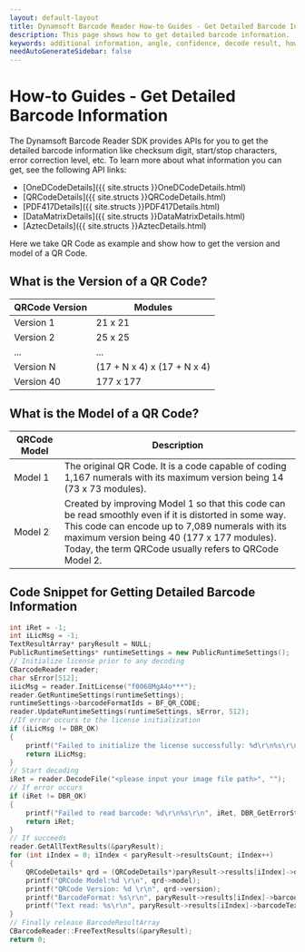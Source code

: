 ```yaml
---
layout: default-layout
title: Dynamsoft Barcode Reader How-to Guides - Get Detailed Barcode Information
description: This page shows how to get detailed barcode information.
keywords: additional information, angle, confidence, decode result, how-to guides
needAutoGenerateSidebar: false
---
```



# How-to Guides - Get Detailed Barcode Information

The Dynamsoft Barcode Reader SDK provides APIs for you to get the detailed barcode information like checksum digit, start/stop characters, error correction level, etc. To learn more about what information you can get, see the following API links:    

- [OneDCodeDetails]({{ site.structs }}OneDCodeDetails.html)
- [QRCodeDetails]({{ site.structs }}QRCodeDetails.html)
- [PDF417Details]({{ site.structs }}PDF417Details.html)
- [DataMatrixDetails]({{ site.structs }}DataMatrixDetails.html)
- [AztecDetails]({{ site.structs }}AztecDetails.html)



Here we take QR Code as example and show how to get the version and model of a QR Code.   


## What is the Version of a QR Code?

| QRCode Version | Modules |
|----------------|---------|
| Version 1 | 21 x 21 | 
| Version 2 | 25 x 25 | 
| ... | ... | 
| Version N | (17 + N x 4) x (17 + N x 4) | 
| Version 40 | 177 x 177 | 



## What is the Model of a QR Code?

| QRCode Model | Description |
|--------------|---------|
| Model 1 | The original QR Code. It is a code capable of coding 1,167 numerals with its maximum version being 14 (73 x 73 modules). | 
| Model 2 | Created by improving Model 1 so that this code can be read smoothly even if it is distorted in some way. This code can encode up to 7,089 numerals with its maximum version being 40 (177 x 177 modules). Today, the term QRCode usually refers to QRCode Model 2. | 

## Code Snippet for Getting Detailed Barcode Information

```cpp
int iRet = -1;
int iLicMsg = -1;
TextResultArray* paryResult = NULL;
PublicRuntimeSettings* runtimeSettings = new PublicRuntimeSettings();
// Initialize license prior to any decoding
CBarcodeReader reader;
char sError[512];
iLicMsg = reader.InitLicense("f0068MgA4o***");
reader.GetRuntimeSettings(runtimeSettings);
runtimeSettings->barcodeFormatIds = BF_QR_CODE;
reader.UpdateRuntimeSettings(runtimeSettings, sError, 512);
//If error occurs to the license initialization
if (iLicMsg != DBR_OK)
{
    printf("Failed to initialize the license successfully: %d\r\n%s\r\n", iLicMsg, DBR_GetErrorString(iLicMsg));
    return iLicMsg;
}
// Start decoding
iRet = reader.DecodeFile("<please input your image file path>", "");
// If error occurs
if (iRet != DBR_OK)
{
    printf("Failed to read barcode: %d\r\n%s\r\n", iRet, DBR_GetErrorString(iRet));
    return iRet;
}
// If succeeds
reader.GetAllTextResults(&paryResult);
for (int iIndex = 0; iIndex < paryResult->resultsCount; iIndex++)
{
    QRCodeDetails* qrd = (QRCodeDetails*)paryResult->results[iIndex]->detailedResult;
    printf("QRCode Model:%d \r\n", qrd->model);
    printf("QRCode Version: %d \r\n", qrd->version);
    printf("BarcodeFormat: %s\r\n", paryResult->results[iIndex]->barcodeFormatString);
    printf("Text read: %s\r\n", paryResult->results[iIndex]->barcodeText);
}
// Finally release BarcodeResultArray
CBarcodeReader::FreeTextResults(&paryResult);
return 0;
```


